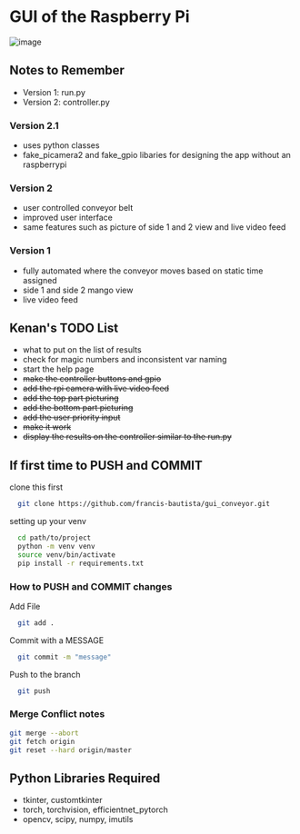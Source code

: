 # GUI of the Raspberry Pi
![image](https://github.com/user-attachments/assets/ac0ae203-a6ff-4c12-b10b-f4a35f3ea825)

## Notes to Remember
- Version 1: run.py
- Version 2: controller.py

### Version 2.1
- uses python classes
- fake_picamera2 and fake_gpio libaries for designing the app without an raspberrypi

### Version 2
- user controlled conveyor belt
- improved user interface
- same features such as picture of side 1 and 2 view and live video feed

### Version 1
- fully automated where the conveyor moves based on static time assigned
- side 1 and side 2 mango view
- live video feed



## Kenan's TODO List
- what to put on the list of results
- check for magic numbers and inconsistent var naming
- start the help page
- ~~make the controller buttons and gpio~~
- ~~add the rpi camera with live video feed~~
- ~~add the top part picturing~~
- ~~add the bottom part picturing~~
- ~~add the user priority input~~
- ~~make it work~~
- ~~display the results on the controller similar to the run.py~~

## If first time to PUSH and COMMIT
clone this first
```bash
  git clone https://github.com/francis-bautista/gui_conveyor.git
```
setting up your venv
```bash
  cd path/to/project
  python -m venv venv
  source venv/bin/activate
  pip install -r requirements.txt
```
### How to PUSH and COMMIT changes 
Add File
```bash
  git add .
```
Commit with a MESSAGE
```bash
  git commit -m "message"
```
Push to the branch
```bash
  git push
```

### Merge Conflict notes
```bash
git merge --abort
git fetch origin
git reset --hard origin/master
```

## Python Libraries Required
- tkinter, customtkinter
- torch, torchvision, efficientnet_pytorch
- opencv, scipy, numpy, imutils

